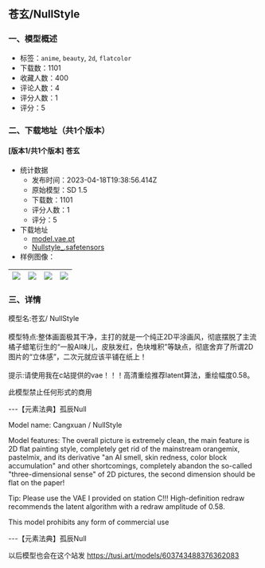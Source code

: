 ## 苍玄/NullStyle
### 一、模型概述

- 标签：`anime`, `beauty`, `2d`, `flatcolor`
- 下载数：1101
- 收藏人数：400
- 评论人数：4
- 评分人数：1
- 评分：5

### 二、下载地址（共1个版本）

#### [版本1/共1个版本] 苍玄

- 统计数据
  - 发布时间：2023-04-18T19:38:56.414Z
  - 原始模型：SD 1.5
  - 下载数：1101
  - 评分人数：1
  - 评分：5
- 下载地址
  - [model.vae.pt](https://civitai.com/api/download/models/49236?type=VAE&format=Other)
  - [Nullstyle_.safetensors](https://civitai.com/api/download/models/49236)
- 样例图像：

| <img src="https://image.civitai.com/xG1nkqKTMzGDvpLrqFT7WA/e6e825a7-cc1c-4fa5-9d80-164f5ced1df5/width=450/1109326.jpeg" /> | <img src="https://image.civitai.com/xG1nkqKTMzGDvpLrqFT7WA/b781fa99-c2eb-4e59-9278-7d1537fbd443/width=450/1109242.jpeg" /> | <img src="https://image.civitai.com/xG1nkqKTMzGDvpLrqFT7WA/65bef6c5-e0a4-47cd-967e-f1232e76dba7/width=450/1109298.jpeg" /> | <img src="https://image.civitai.com/xG1nkqKTMzGDvpLrqFT7WA/47c74fe9-2bff-4f14-aa53-6b90c35db6d1/width=450/1109299.jpeg" /> |
| ---- | ---- | ---- | ---- |


### 三、详情
<p>模型名:苍玄/ NullStyle<br /><br />模型特点:整体画面极其干净，主打的就是一个纯正2D平涂画风，彻底摆脱了主流橘子蜡笔衍生的“一股AI味儿，皮肤发红，色块堆积”等缺点，彻底舍弃了所谓2D图片的“立体感”，二次元就应该平铺在纸上！<br /><br />提示:请使用我在c站提供的vae！！！高清重绘推荐latent算法，重绘幅度0.58。<br /></p><p>此模型禁止任何形式的商用</p><p>---【元素法典】孤辰Null</p><p></p><p>Model name: Cangxuan / NullStyle</p><p>Model features: The overall picture is extremely clean, the main feature is 2D flat painting style, completely get rid of the mainstream orangemix, pastelmix, and its derivative "an AI smell, skin redness, color block accumulation" and other shortcomings, completely abandon the so-called "three-dimensional sense" of 2D pictures, the second dimension should be flat on the paper!</p><p>Tip: Please use the VAE I provided on station C!!! High-definition redraw recommends the latent algorithm with a redraw amplitude of 0.58.</p><p>This model prohibits any form of commercial use</p><p>---【元素法典】孤辰Null</p><p></p><p>以后模型也会在这个站发 <a target="_blank" rel="ugc" href="https://tusi.art/models/603743488376362083">https://tusi.art/models/603743488376362083</a></p><p></p>